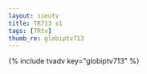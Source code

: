 ```yaml
--- 
layout: sieutv
title: TR713 s1
tags: [TRtv]
thumb_re: globiptv713
---
```

{% include tvadv key="globiptv713" %} 
